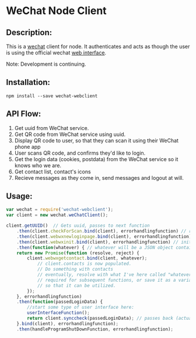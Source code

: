 # WeChat Node Client

## Description:

This is a [wechat](https://wx.qq.com/) client for node. It authenticates and acts
as though the user is using the official wechat [web interface](http://web.wechat.com).

Note: Development is continuing.

## Installation:

```
npm install --save wechat-webclient
```

## API Flow:

1. Get uuid from WeChat service.
2. Get QR code from WeChat service using uuid.
3. Display QR code to user, so that they can scan it using their WeChat phone app
4. User scans QR code, and confirms they'd like to login.
5. Get the login data (cookies, postdata) from the WeChat service so it knows who we are.
6. Get contact list, contact's icons
7. Recieve messages as they come in, send messages and logout at will.

## Usage:

```javascript
var wechat = require('wechat-webclient');
var client = new wechat.weChatClient();

client.getUUID()  // Gets uuid, passes to next function
	.then(client.checkForScan.bind(client), errorhandlingfunction) // resolves when QR scan confirmed with the login url
	.then(client.webwxnewloginpage.bind(client), errorhandlingfunction) // gets passed login url, resolves with login data
	.then(client.webwxinit.bind(client), errorhandlingfunction) // initializes data for the user, (e.g. who this user is, auth data)
	.then(function(whatever) { // whatever will be a JSON object containing login data.
	return new Promise(function (resolve, reject) {
		client.webwxgetcontact.bind(client, whatever);
			// client.contacts is now populated.
			// Do something with contacts
			// eventually, resolve with what I've here called "whatever", because it is 
			// required for subsequent functions, or save it as a variable in a wide enough scope 
			// so that it can be utilized.
		});
	}, errorhandlingfunction)
	.then(function(passedLoginData) {
		//start some type of user interface here:
		userInterfaceFunction();
		return client.synccheck(passedLoginData); // passes back (actually nothing) stuff when it can no longer synccheck (e.g. logged out)
	}.bind(client), errorhandlingfunction);
	.then(handleProgramShutDownFunction, errorhandlingfunction);
```

